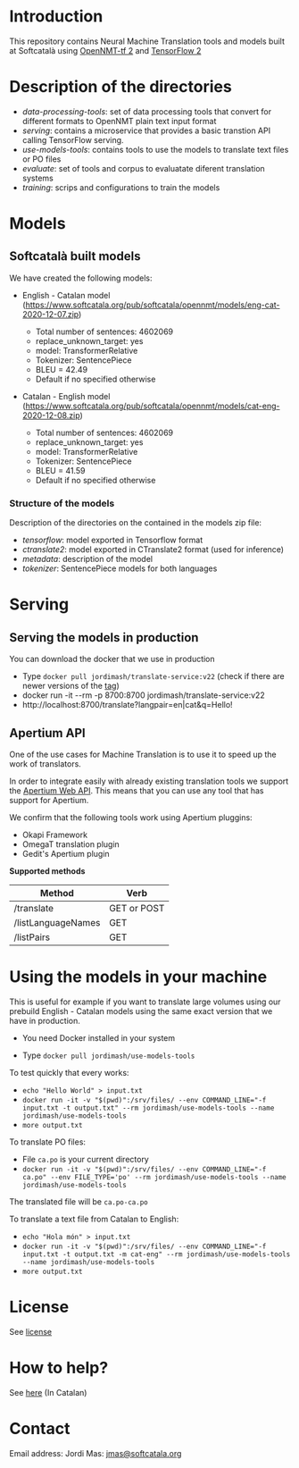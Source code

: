 # Introduction

This repository contains Neural Machine Translation tools and models built at Softcatalà using [OpenNMT-tf 2](https://github.com/OpenNMT/OpenNMT-tf) and [TensorFlow 2](https://www.tensorflow.org/)

# Description of the directories

* *data-processing-tools*: set of data processing tools that convert for different formats to OpenNMT plain text input format
* *serving*: contains a microservice that provides a basic transtion API calling TensorFlow serving.
* *use-models-tools*: contains tools to use the models to translate text files or PO files
* *evaluate*: set of tools and corpus to evaluatate diferent translation systems
* *training*: scrips and configurations to train the models

# Models

## Softcatalà built models

We have created the following models:

* English - Catalan model (https://www.softcatala.org/pub/softcatala/opennmt/models/eng-cat-2020-12-07.zip)
  * Total number of sentences: 4602069
  * replace_unknown_target: yes
  * model: TransformerRelative
  * Tokenizer: SentencePiece
  * BLEU = 42.49
  * Default if no specified otherwise

* Catalan - English model (https://www.softcatala.org/pub/softcatala/opennmt/models/cat-eng-2020-12-08.zip)
  * Total number of sentences: 4602069
  * replace_unknown_target: yes
  * model: TransformerRelative
  * Tokenizer: SentencePiece
  * BLEU = 41.59
  * Default if no specified otherwise

### Structure of the models

Description of the directories on the contained in the models zip file:

* *tensorflow*: model exported in Tensorflow format
* *ctranslate2*: model exported in CTranslate2 format (used for inference)
* *metadata*: description of the model
* *tokenizer*: SentencePiece models for both languages

# Serving

## Serving the models in production

You can download the docker that we use in production

* Type ```docker pull jordimash/translate-service:v22``` (check if there are newer versions of the [tag](https://hub.docker.com/repository/docker/jordimash/translate-service))
* docker run  -it --rm -p 8700:8700 jordimash/translate-service:v22
* http://localhost:8700/translate?langpair=en|cat&q=Hello!

## Apertium API

One of the use cases for Machine Translation is to use it to speed up the work of translators.

In order to integrate easily with already existing translation tools we support the [Apertium Web API](https://wiki.apertium.org/wiki/Apertium-apy). This means that you can use any tool that has support for Apertium.

We confirm that the following tools work using Apertium pluggins:

* Okapi Framework
* OmegaT translation plugin
* Gedit's Apertium plugin

**Supported methods**

| Method | Verb
|---|---|
|/translate  | GET or POST
|/listLanguageNames  | GET
|/listPairs  | GET

# Using the models in your machine

This is useful for example if you want to translate large volumes using our prebuild English - Catalan models using the same exact version that we have in production.

* You need Docker installed in your system

* Type ```docker pull jordimash/use-models-tools```

To test quickly that every works:
* ```echo "Hello World" > input.txt```
* ```docker run -it -v "$(pwd)":/srv/files/ --env COMMAND_LINE="-f input.txt -t output.txt" --rm jordimash/use-models-tools --name jordimash/use-models-tools```
* ```more output.txt```

To translate PO files:
* File ```ca.po``` is your current directory
* ```docker run -it -v "$(pwd)":/srv/files/ --env COMMAND_LINE="-f ca.po" --env FILE_TYPE='po' --rm jordimash/use-models-tools --name jordimash/use-models-tools```

The translated file will be ```ca.po-ca.po```

To translate a text file from Catalan to English:
* ```echo "Hola món" > input.txt```
* ```docker run -it -v "$(pwd)":/srv/files/ --env COMMAND_LINE="-f input.txt -t output.txt -m cat-eng" --rm jordimash/use-models-tools --name jordimash/use-models-tools```
* ```more output.txt```

# License

See [license](./LICENSE.md)

# How to help?

See [here](./CONTRIBUTING.md) (In Catalan)

# Contact

Email address: Jordi Mas: jmas@softcatala.org
